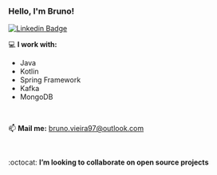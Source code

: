 ### Hello, I'm Bruno!

<!-- 
**brunovieira97/brunovieira97** is a ✨ _special_ ✨ repository because its `README.md` (this file) appears on your GitHub profile.

Here are some ideas to get you started:

- 🔭 I’m currently working on ...
- 🌱 I’m currently learning ...
- 👯 I’m looking to collaborate on ...
- 🤔 I’m looking for help with ...
- 💬 Ask me about ...
- 📫 How to reach me: ...
- 😄 Pronouns: ...
- ⚡ Fun fact: ...
-->

[![Linkedin Badge](https://img.shields.io/badge/-LinkedIn-1ca0f1?style=flat-square&logo=Linkedin&logoColor=white&link=https://www.linkedin.com/in/brunovieira97/)](https://www.linkedin.com/in/brunovieira97/)

💻 **I work with:**
  - Java
  - Kotlin
  - Spring Framework
  - Kafka
  - MongoDB
 
  
<br/>

📫 **Mail me:** bruno.vieira97@outlook.com

<br/>

:octocat: **I’m looking to collaborate on open source projects**
